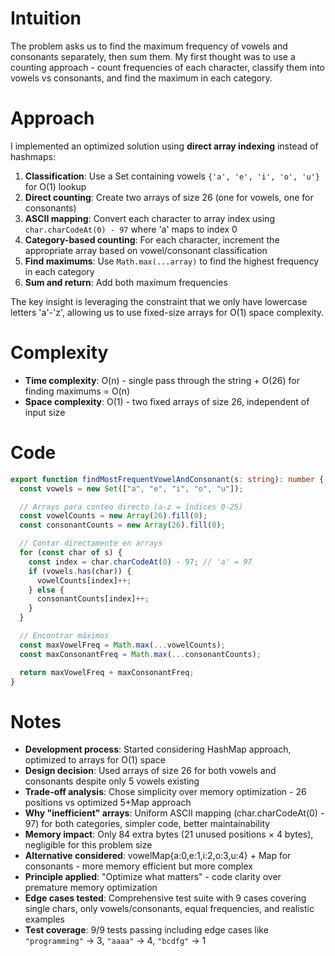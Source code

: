 # Intuition

The problem asks us to find the maximum frequency of vowels and consonants separately, then sum them. My first thought was to use a counting approach - count frequencies of each character, classify them into vowels vs consonants, and find the maximum in each category.

# Approach

I implemented an optimized solution using **direct array indexing** instead of hashmaps:

1. **Classification**: Use a Set containing vowels `{'a', 'e', 'i', 'o', 'u'}` for O(1) lookup
2. **Direct counting**: Create two arrays of size 26 (one for vowels, one for consonants)
3. **ASCII mapping**: Convert each character to array index using `char.charCodeAt(0) - 97` where 'a' maps to index 0
4. **Category-based counting**: For each character, increment the appropriate array based on vowel/consonant classification
5. **Find maximums**: Use `Math.max(...array)` to find the highest frequency in each category
6. **Sum and return**: Add both maximum frequencies

The key insight is leveraging the constraint that we only have lowercase letters 'a'-'z', allowing us to use fixed-size arrays for O(1) space complexity.

# Complexity

- **Time complexity**: O(n) - single pass through the string + O(26) for finding maximums = O(n)
- **Space complexity**: O(1) - two fixed arrays of size 26, independent of input size

# Code

```typescript
export function findMostFrequentVowelAndConsonant(s: string): number {
  const vowels = new Set(["a", "e", "i", "o", "u"]);

  // Arrays para conteo directo (a-z = índices 0-25)
  const vowelCounts = new Array(26).fill(0);
  const consonantCounts = new Array(26).fill(0);

  // Contar directamente en arrays
  for (const char of s) {
    const index = char.charCodeAt(0) - 97; // 'a' = 97
    if (vowels.has(char)) {
      vowelCounts[index]++;
    } else {
      consonantCounts[index]++;
    }
  }

  // Encontrar máximos
  const maxVowelFreq = Math.max(...vowelCounts);
  const maxConsonantFreq = Math.max(...consonantCounts);

  return maxVowelFreq + maxConsonantFreq;
}
```

# Notes

- **Development process**: Started considering HashMap approach, optimized to arrays for O(1) space
- **Design decision**: Used arrays of size 26 for both vowels and consonants despite only 5 vowels existing
- **Trade-off analysis**: Chose simplicity over memory optimization - 26 positions vs optimized 5+Map approach
- **Why "inefficient" arrays**: Uniform ASCII mapping (char.charCodeAt(0) - 97) for both categories, simpler code, better maintainability
- **Memory impact**: Only 84 extra bytes (21 unused positions × 4 bytes), negligible for this problem size
- **Alternative considered**: vowelMap{a:0,e:1,i:2,o:3,u:4} + Map for consonants - more memory efficient but more complex
- **Principle applied**: "Optimize what matters" - code clarity over premature memory optimization
- **Edge cases tested**: Comprehensive test suite with 9 cases covering single chars, only vowels/consonants, equal frequencies, and realistic examples
- **Test coverage**: 9/9 tests passing including edge cases like `"programming"` → 3, `"aaaa"` → 4, `"bcdfg"` → 1
